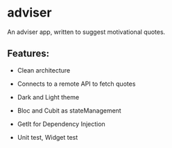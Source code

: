 # adviser
An adviser app, written to suggest motivational quotes.

## Features:
   - Clean architecture

   - Connects to a remote API to fetch quotes
 
   - Dark and Light theme
 
   - Bloc and Cubit as stateManagement 
 
   - GetIt for Dependency Injection

   - Unit test, Widget test
  

